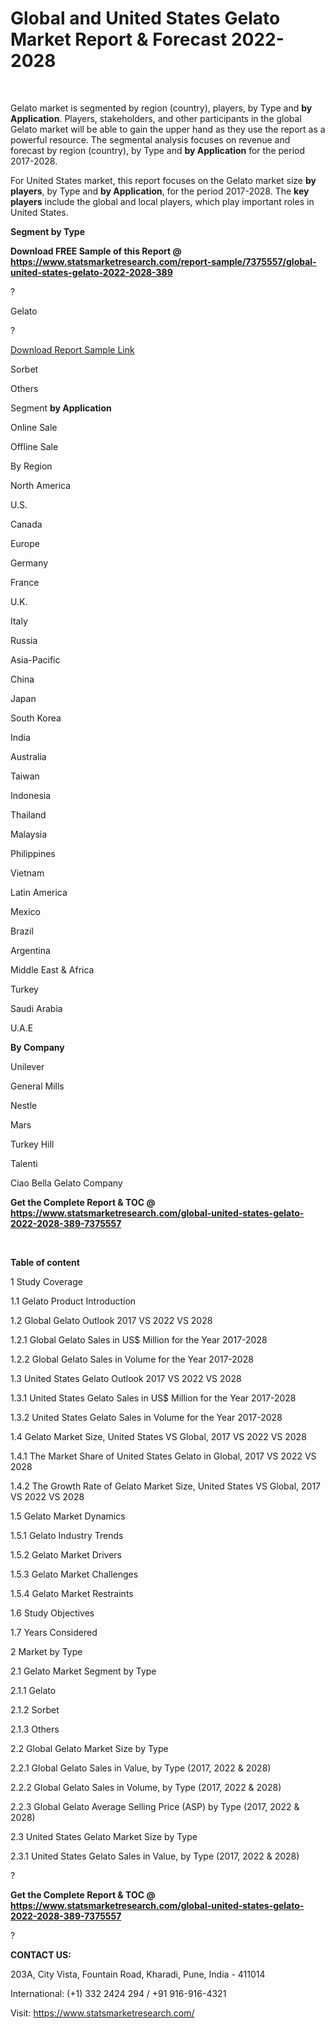 <h1>Global and United States Gelato Market Report & Forecast 2022-2028</h1><br/><p>Gelato market is segmented by region (country), players, by Type and <strong>by Application</strong>. Players, stakeholders, and other participants in the global Gelato market will be able to gain the upper hand as they use the report as a powerful resource. The segmental analysis focuses on revenue and forecast by region (country), by Type and <strong>by Application</strong> for the period 2017-2028.</p>
 
 
 
 <p>For United States market, this report focuses on the Gelato market size <strong>by players</strong>, by Type and <strong>by Application</strong>, for the period 2017-2028. The <strong>key players</strong> include the global and local players, which play important roles in United States.</p>
 
 
 
 <p><strong>Segment by Type</strong></p>
 
 
 
 <div><b>Download FREE Sample of this Report @ <a href="https://www.statsmarketresearch.com/download-free-sample/7375557/global-united-states-gelato-2022-2028-389">https://www.statsmarketresearch.com/report-sample/7375557/global-united-states-gelato-2022-2028-389</a></b></div>
 
 
 
 <p>? </p>
 
 
 
 <p>Gelato</p>
 
 
 
 <p>? </p>
 
 
 
 <p><a href="https://www.statsmarketresearch.com/download-free-sample/7375557/global-united-states-gelato-2022-2028-389">Download Report Sample Link</a></p>
 
 
 
 <p>Sorbet</p>
 
 
 
 <p>Others</p>
 
 
 
 <p>Segment <strong>by Application</strong></p>
 
 
 
 <p>Online Sale</p>
 
 
 
 <p>Offline Sale</p>
 
 
 
 <p>By Region</p>
 
 
 
 <p>North America</p>
 
 
 
 <p>U.S.</p>
 
 
 
 <p>Canada</p>
 
 
 
 <p>Europe</p>
 
 
 
 <p>Germany</p>
 
 
 
 <p>France</p>
 
 
 
 <p>U.K.</p>
 
 
 
 <p>Italy</p>
 
 
 
 <p>Russia</p>
 
 
 
 <p>Asia-Pacific</p>
 
 
 
 <p>China</p>
 
 
 
 <p>Japan</p>
 
 
 
 <p>South Korea</p>
 
 
 
 <p>India</p>
 
 
 
 <p>Australia</p>
 
 
 
 <p>Taiwan</p>
 
 
 
 <p>Indonesia</p>
 
 
 
 <p>Thailand</p>
 
 
 
 <p>Malaysia</p>
 
 
 
 <p>Philippines</p>
 
 
 
 <p>Vietnam</p>
 
 
 
 <p>Latin America</p>
 
 
 
 <p>Mexico</p>
 
 
 
 <p>Brazil</p>
 
 
 
 <p>Argentina</p>
 
 
 
 <p>Middle East & Africa</p>
 
 
 
 <p>Turkey</p>
 
 
 
 <p>Saudi Arabia</p>
 
 
 
 <p>U.A.E</p>
 
 
 
 <p><strong>By Company</strong></p>
 
 
 
 <p>Unilever</p>
 
 
 
 <p>General Mills</p>
 
 
 
 <p>Nestle</p>
 
 
 
 <p>Mars</p>
 
 
 
 <p>Turkey Hill</p>
 
 
 
 <p>Talenti</p>
 
 
 
 <p>Ciao Bella Gelato Company</p>
 
 
 
 <div><b>Get the Complete Report & TOC @ <a href="https://www.statsmarketresearch.com/global-united-states-gelato-2022-2028-389-7375557">https://www.statsmarketresearch.com/global-united-states-gelato-2022-2028-389-7375557</a></b></div>
 
 
 
 <p><br />
 
 <b>Table of content</b></p>
 
 
 
 <p>1 Study Coverage<br />
 
 1.1 Gelato Product Introduction<br />
 
 1.2 Global Gelato Outlook 2017 VS 2022 VS 2028<br />
 
 1.2.1 Global Gelato Sales in US$ Million for the Year 2017-2028<br />
 
 1.2.2 Global Gelato Sales in Volume for the Year 2017-2028<br />
 
 1.3 United States Gelato Outlook 2017 VS 2022 VS 2028<br />
 
 1.3.1 United States Gelato Sales in US$ Million for the Year 2017-2028<br />
 
 1.3.2 United States Gelato Sales in Volume for the Year 2017-2028<br />
 
 1.4 Gelato Market Size, United States VS Global, 2017 VS 2022 VS 2028<br />
 
 1.4.1 The Market Share of United States Gelato in Global, 2017 VS 2022 VS 2028<br />
 
 1.4.2 The Growth Rate of Gelato Market Size, United States VS Global, 2017 VS 2022 VS 2028<br />
 
 1.5 Gelato Market Dynamics<br />
 
 1.5.1 Gelato Industry Trends<br />
 
 1.5.2 Gelato Market Drivers<br />
 
 1.5.3 Gelato Market Challenges<br />
 
 1.5.4 Gelato Market Restraints<br />
 
 1.6 Study Objectives<br />
 
 1.7 Years Considered<br />
 
 2 Market by Type<br />
 
 2.1 Gelato Market Segment by Type<br />
 
 2.1.1 Gelato<br />
 
 2.1.2 Sorbet<br />
 
 2.1.3 Others<br />
 
 2.2 Global Gelato Market Size by Type<br />
 
 2.2.1 Global Gelato Sales in Value, by Type (2017, 2022 & 2028)<br />
 
 2.2.2 Global Gelato Sales in Volume, by Type (2017, 2022 & 2028)<br />
 
 2.2.3 Global Gelato Average Selling Price (ASP) by Type (2017, 2022 & 2028)<br />
 
 2.3 United States Gelato Market Size by Type<br />
 
 2.3.1 United States Gelato Sales in Value, by Type (2017, 2022 & 2028)<br />
 
 ? </p>
 
 
 
 <div><b>Get the Complete Report & TOC @ <a href="https://www.statsmarketresearch.com/global-united-states-gelato-2022-2028-389-7375557">https://www.statsmarketresearch.com/global-united-states-gelato-2022-2028-389-7375557</a></b></div>
 
 
 
 <p>? </p>
 
 
 
 <p><b>CONTACT US:</b><br />
 
 203A, City Vista, Fountain Road, Kharadi, Pune, India - 411014<br />
 
 International: (+1) 332 2424 294 / +91 916-916-4321<br />
 
 Visit: <a href="https://www.statsmarketresearch.com/">https://www.statsmarketresearch.com/</a></p>